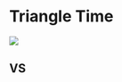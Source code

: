 # Triangle Time

<img src="http://wallpaper.sc/en/ipad/wp-content/uploads/2014/10/ipad-2048x2048-thumbnail_00534-256x256.jpg"> </img>


## VS

<img src="http://www.scandinavia-design.fr/wa_files/triangle_20clock_20vitra.jpg" style = "width: 1px;"> </img>
